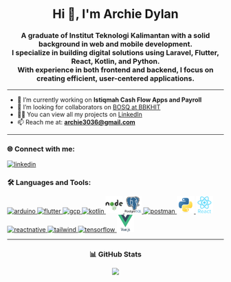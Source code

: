 <h1 align="center">Hi 👋, I'm Archie Dylan</h1>
<h3 align="center">
  A graduate of Institut Teknologi Kalimantan with a solid background in web and mobile development.<br/>
  I specialize in building digital solutions using Laravel, Flutter, React, Kotlin, and Python.<br/>
  With experience in both frontend and backend, I focus on creating efficient, user-centered applications.
</h3>

---

- 🔭 I’m currently working on **Istiqmah Cash Flow Apps and Payroll**
- 🤝 I’m looking for collaborators on [BOSQ at BBKHIT](https://github.com/hanaakrmh/SIMLAB)
- 👨‍💻 You can view all my projects on [LinkedIn](https://www.linkedin.com/in/archie-dylan-ramadhan/)
- 📫 Reach me at: **archie3036@gmail.com**

---

<h3 align="left">🌐 Connect with me:</h3>
<p align="left">
  <a href="https://www.linkedin.com/in/archie-dylan-ramadhan/" target="_blank">
    <img src="https://img.shields.io/badge/LinkedIn-ArchieDylan-blue?style=flat&logo=linkedin" alt="linkedin" />
  </a>
</p>

<h3 align="left">🛠️ Languages and Tools:</h3>
<p align="left">
  <a href="https://www.arduino.cc/" target="_blank" rel="noreferrer">
    <img src="https://cdn.worldvectorlogo.com/logos/arduino-1.svg" alt="arduino" width="40" height="40"/>
  </a>
  <a href="https://flutter.dev" target="_blank" rel="noreferrer">
    <img src="https://www.vectorlogo.zone/logos/flutterio/flutterio-icon.svg" alt="flutter" width="40" height="40"/>
  </a>
  <a href="https://cloud.google.com" target="_blank" rel="noreferrer">
    <img src="https://www.vectorlogo.zone/logos/google_cloud/google_cloud-icon.svg" alt="gcp" width="40" height="40"/>
  </a>
  <a href="https://kotlinlang.org" target="_blank" rel="noreferrer">
    <img src="https://www.vectorlogo.zone/logos/kotlinlang/kotlinlang-icon.svg" alt="kotlin" width="40" height="40"/>
  </a>
  <a href="https://nodejs.org" target="_blank" rel="noreferrer">
    <img src="https://raw.githubusercontent.com/devicons/devicon/master/icons/nodejs/nodejs-original-wordmark.svg" alt="nodejs" width="40" height="40"/>
  </a>
  <a href="https://www.postgresql.org" target="_blank" rel="noreferrer">
    <img src="https://raw.githubusercontent.com/devicons/devicon/master/icons/postgresql/postgresql-original-wordmark.svg" alt="postgresql" width="40" height="40"/>
  </a>
  <a href="https://postman.com" target="_blank" rel="noreferrer">
    <img src="https://www.vectorlogo.zone/logos/getpostman/getpostman-icon.svg" alt="postman" width="40" height="40"/>
  </a>
  <a href="https://www.python.org" target="_blank" rel="noreferrer">
    <img src="https://raw.githubusercontent.com/devicons/devicon/master/icons/python/python-original.svg" alt="python" width="40" height="40"/>
  </a>
  <a href="https://reactjs.org/" target="_blank" rel="noreferrer">
    <img src="https://raw.githubusercontent.com/devicons/devicon/master/icons/react/react-original-wordmark.svg" alt="react" width="40" height="40"/>
  </a>
  <a href="https://reactnative.dev/" target="_blank" rel="noreferrer">
    <img src="https://reactnative.dev/img/header_logo.svg" alt="reactnative" width="40" height="40"/>
  </a>
  <a href="https://tailwindcss.com/" target="_blank" rel="noreferrer">
    <img src="https://www.vectorlogo.zone/logos/tailwindcss/tailwindcss-icon.svg" alt="tailwind" width="40" height="40"/>
  </a>
  <a href="https://www.tensorflow.org" target="_blank" rel="noreferrer">
    <img src="https://www.vectorlogo.zone/logos/tensorflow/tensorflow-icon.svg" alt="tensorflow" width="40" height="40"/>
  </a>
  <a href="https://vuejs.org/" target="_blank" rel="noreferrer">
    <img src="https://raw.githubusercontent.com/devicons/devicon/master/icons/vuejs/vuejs-original-wordmark.svg" alt="vuejs" width="40" height="40"/>
  </a>
</p>

---

<h3 align="center">📊 GitHub Stats</h3>
<p align="center">
<!--   <img src="https://github-readme-stats.vercel.app/api?username=ArDylan&show_icons=true&theme=default" width="48%" /> -->
  <img src="https://github-readme-stats.vercel.app/api/top-langs/?username=ArDylan&layout=compact&theme=default" width="48%" />
</p>
<!-- <p align="center">
  <img src="https://streak-stats.demolab.com?user=ArDylan&theme=default" width="96%"/>
</p> -->
